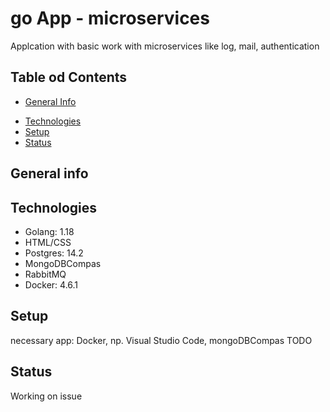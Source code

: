 # go App - microservices 
Applcation with basic work with microservices like log, mail, authentication

## Table od Contents
* [General Info](#general-info) 
- [Technologies](#technologies)
- [Setup](#setup)
- [Status](#status)

## General info


## Technologies
* Golang: 1.18
* HTML/CSS
* Postgres: 14.2
* MongoDBCompas
* RabbitMQ
* Docker: 4.6.1

## Setup
necessary app: Docker, np. Visual Studio Code, mongoDBCompas
TODO


## Status
Working on issue
